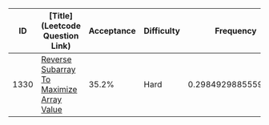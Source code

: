 |ID|[Title](Leetcode Question Link)|Acceptance|Difficulty|Frequency|
|----|-----|----|---|---|
|1330|[Reverse Subarray To Maximize Array Value]( https://leetcode.com/problems/reverse-subarray-to-maximize-array-value)|35.2%|Hard|0.29849298855599654|
